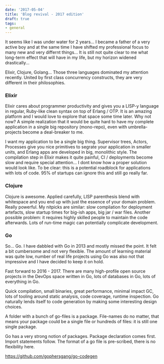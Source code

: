```yaml
---
date: '2017-05-04'
title: 'Blog revival - 2017 edition'
draft: true
tags:
- general
---
```


It seems like I was under water for 2 years... I became a father of a very active boy and at the same time I have shifted my professional focus to many new and very differnt things... It is still not quite clear to me what long-term effect that will have in my life, but my horizon widened drastically...

Elixir, Clojure, Golang... Those three languages dominated my attention recently. United by first class concurrency constructs, they are very different in their philosophies.

### Elixir

Elixir cares about programmer productivity and gives you a LISP-y language in regular, Ruby-like clean syntax on top of Erlang / OTP. It is an amazing platform and I would love to explore that space some time later. Why not now? A simple realization that it would be quite hard to have my complete application in a single big repository (mono-repo), even with umbrella-projects become a deal-breaker to me.

I want my application to be a single big thing. Supervisor trees, Actors, Processes give you nice primitives to segrate your application in smaller units, and Erlang apps are developed in big, monolithic style. The compilation step in Elixir makes it quite painful, CI / deployments become slow and require special attention... I dont know how a proper solution would look like. To be clear: this is a potential roadblock for applications with lots of code. 95% of startups can ignore this and still go really far.

### Clojure

Clojure is awesome. Applied carefully, LISP parenthesis blend with whitespace and you end up with just the essence of your domain problem. Really powerful. My nitpicks are similar: slow compilation for deployment artefacts, slow startup times for big-ish apps, big jar / war files. Another possible problem: it requires highly skilled people to maintain the code afterwards. Lots of run-time magic can potentially complicate development.


### Go

So... Go. I have dabbled with Go in 2013 and mostly missed the point. It felt a bit cumbersome and not very flexible. The amount of learning material was quite low, number of real life projects using Go was also not that impressive and I have decided to keep it on hold.

Fast forward to 2016 - 2017. There are many high-profile open source projects in the DevOps space written in Go, lots of databases in Go, lots of everything in Go.

Quick compilation, small binaries, great performance, minimal impact GC, lots of tooling around static analysis, code coverage, runtime inspection. Go naturally lends itself to code generation by making some interesting design choices.

A folder with a bunch of go-files is a package. File-names do no matter, that means your package could be a single file or hundreds of files: it is still one single package.

Go has a very strong notion of packages. Package declaration comes first. Import statements follow. The format of a go file is pre-scribed, there is no flexibility here.


https://github.com/gophersgang/go-codegen
